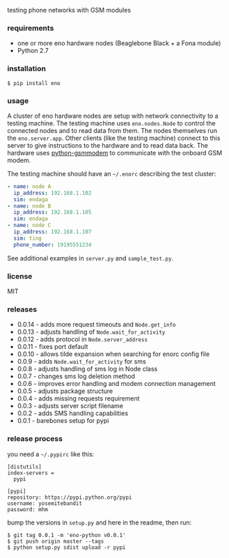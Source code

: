 testing phone networks with GSM modules


### requirements
* one or more eno hardware nodes (Beaglebone Black + a Fona module)
* Python 2.7


### installation

```shell
$ pip install eno
```


### usage
A cluster of eno hardware nodes are setup
with network connectivity to a testing machine.
The testing machine uses `eno.nodes.Node` to control the connected nodes
and to read data from them.
The nodes themselves run the `eno.server.app`.
Other clients (like the testing machine) connect to this server
to give instructions to the hardware and to read data back.
The hardware uses [python-gsmmodem](https://github.com/faucamp/python-gsmmodem)
to communicate with the onboard GSM modem.

The testing machine should have an `~/.enorc` describing the test cluster:

```yaml
- name: node A
  ip_address: 192.168.1.102
  sim: endaga
- name: node B
  ip_address: 192.168.1.105
  sim: endaga
- name: node C
  ip_address: 192.168.1.107
  sim: ting
  phone_number: 19195551234
```

See additional examples in `server.py` and `sample_test.py`.


### license
MIT


### releases
* 0.0.14 - adds more request timeouts and `Node.get_info`
* 0.0.13 - adjusts handling of `Node.wait_for_activity`
* 0.0.12 - adds protocol in `Node.server_address`
* 0.0.11 - fixes port default
* 0.0.10 - allows tilde expansion when searching for enorc config file
* 0.0.9 - adds `Node.wait_for_activity` for sms
* 0.0.8 - adjusts handling of sms log in Node class
* 0.0.7 - changes sms log deletion method
* 0.0.6 - improves error handling and modem connection management
* 0.0.5 - adjusts package structure
* 0.0.4 - adds missing requests requirement
* 0.0.3 - adjusts server script filename
* 0.0.2 - adds SMS handling capabilities
* 0.0.1 - barebones setup for pypi


### release process
you need a `~/.pypirc` like this:

```
[distutils]
index-servers =
  pypi

[pypi]
repository: https://pypi.python.org/pypi
username: yosemitebandit
password: mhm
```

bump the versions in `setup.py` and here in the readme, then run:

```shell
$ git tag 0.0.1 -m 'eno-python v0.0.1'
$ git push origin master --tags
$ python setup.py sdist upload -r pypi
```
